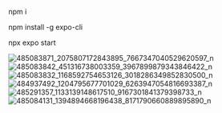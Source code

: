 npm i

npm install -g expo-cli

npx expo start

![485083871_2075807172843895_7667347040529620597_n](https://github.com/user-attachments/assets/7894eb35-156b-46e3-8ec8-f5882d5dcca2)
![485083842_451316738003359_3967899879343846422_n](https://github.com/user-attachments/assets/b3874643-41e4-4562-9442-e5824f828533)
![485083832_1168592754653126_3018286349852830500_n](https://github.com/user-attachments/assets/2aa5482d-21ba-4b3d-b41c-c101c9721a56)
![484937492_1204795677701029_6263947054816693387_n](https://github.com/user-attachments/assets/6c766673-7520-4991-8852-8be7290c4834)
![485291357_1133139148617510_9167301841379398733_n](https://github.com/user-attachments/assets/abf35f86-afc0-43fa-9ba7-a249aa0e41e0)
![485084131_1394894668196438_8171790660889895890_n](https://github.com/user-attachments/assets/dd8a7e4b-2f62-4223-aa99-032aff6d1a60)
